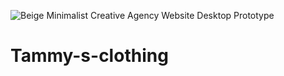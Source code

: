 ![Beige Minimalist Creative Agency Website Desktop Prototype](https://github.com/user-attachments/assets/9e345f6f-51e9-4032-828a-8e637073f7f3)
# Tammy-s-clothing
